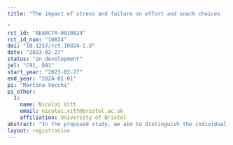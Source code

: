 ```yaml
---
title: "The impact of stress and failure on effort and snack choices 
"
rct_id: "AEARCTR-0010824"
rct_id_num: "10824"
doi: "10.1257/rct.10824-1.0"
date: "2023-02-27"
status: "in_development"
jel: "C91, D91"
start_year: "2023-02-27"
end_year: "2024-01-01"
pi: "Martina Vecchi"
pi_other:
  1:
    name: Nicolai Vitt
    email: nicolai.vitt@bristol.ac.uk
    affiliation: University of Bristol
abstract: "In the proposed study, we aim to distinguish the individual and combined influences of acute stress and failure on effort and food choices using a behavioral laboratory experiment.  "
layout: registration
---
```



